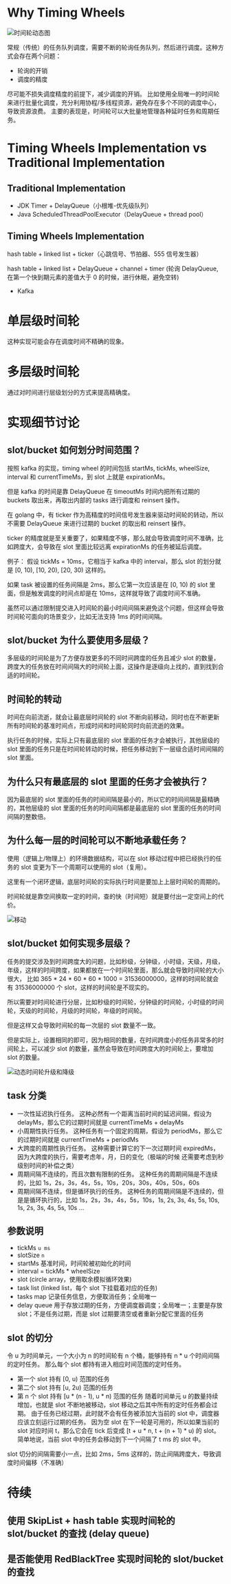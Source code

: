 # Why Timing Wheels

![时间轮动态图](./assets/1.gif)

常规（传统）的任务队列调度，需要不断的轮询任务队列，然后进行调度。这种方式会存在两个问题：

- 轮询的开销
- 调度的精度

尽可能不损失调度精度的前提下，减少调度的开销。 比如使用全局唯一的时间轮来进行批量化调度，充分利用协程/多线程资源，避免存在多个不同的调度中心，导致资源浪费。
主要的表现是，时间轮可以大批量地管理各种延时任务和周期任务。

# Timing Wheels Implementation vs Traditional Implementation

## Traditional Implementation

- JDK Timer + DelayQueue（小根堆-优先级队列）
- Java ScheduledThreadPoolExecutor（DelayQueue + thread pool）

## Timing Wheels Implementation

hash table + linked list + ticker（心跳信号、节拍器、555 信号发生器）

hash table + linked list + DelayQueue + channel + timer (轮询 DelayQueue, 在第一个快到期元素的差值大于 0 的时候，进行休眠，避免空转)

- Kafka

# 单层级时间轮

这种实现可能会存在调度时间不精确的现象。

# 多层级时间轮

通过对时间进行层级划分的方式来提高精确度。

# 实现细节讨论

## slot/bucket 如何划分时间范围？

按照 kafka 的实现，timing wheel 的时间包括 startMs, tickMs, wheelSize, interval 和 currentTimeMs，到 slot 上就是 expirationMs。

但是 kafka 的时间是靠 DelayQueue 在 timeoutMs 时间内把所有过期的 buckets 取出来，再取出内部的 tasks 进行调度和 reinsert 操作。

在 golang 中，有 ticker 作为高精度的时间信号发生器来驱动时间轮的转动，所以不需要 DelayQueue 来进行过期的 bucket 的取出和 reinsert 操作。

ticker 的精度就是至关重要了，如果精度不够，那么就会导致调度时间不准确，比如跨度大，会导致在 slot 里面比较远离 expirationMs 的任务被延后调度。

例子：
假设 tickMs = 10ms，它相当于 kafka 中的 interval，那么 slot 的划分就是 [0, 10), [10, 20), [20, 30) 这样的。

如果 task 被设置的任务间隔是 2ms，那么它第一次应该是在 [0, 10) 的 slot 里面，但是触发调度的时间点却是在 10ms，这样就导致了调度时间不准确。

虽然可以通过限制提交进入时间轮的最小时间间隔来避免这个问题，但这样会导致时间轮可面向的场景变少，比如无法支持 1ms 的时间间隔。

## slot/bucket 为什么要使用多层级？
多层级的时间轮是为了方便存放更多的不同时间跨度的任务且减少 slot 的数量，跨度大的任务放在时间间隔大的时间轮上面，这操作是逐级向上找的，直到找到合适的时间轮。

## 时间轮的转动
时间在向前流逝，就会让最底层时间轮的 slot 不断向前移动，同时也在不断更新所有时间轮的基准时间点，形成时间和时间轮同时向前流逝的效果。

执行任务的时候，实际上只有最底层的 slot 里面的任务才会被执行，其他层级的 slot 里面的任务只是在时间轮转动的时候，把任务移动到下一层级合适时间间隔的 slot 里面。

## 为什么只有最底层的 slot 里面的任务才会被执行？
因为最底层的 slot 里面的任务的时间间隔是最小的，所以它的时间间隔是最精确的，其他层级的 slot 里面的任务的时间间隔都是最底层的 slot 里面的任务的时间间隔的整数倍。

## 为什么每一层的时间轮可以不断地承载任务？

使用（逻辑上/物理上）的环境数据结构，可以在 slot 移动过程中把已经执行的任务的 slot 变更为下一个周期可以使用的 slot（复用）。

这里有一个闭环逻辑，底层时间轮的实际执行时间是要加上上层时间轮的周期的。

时间轮就是靠空间换取一定的时间，查的快（时间短）就是要付出一定空间上的代价。

![移动](./assets/2.gif)

## slot/bucket 如何实现多层级？

任务的提交涉及到时间跨度大的问题，比如秒级，分钟级，小时级，天级，月级，年级，这样的时间跨度，如果都放在一个时间轮里面，那么就会导致时间轮的大小很大，
比如 365 * 24 * 60 * 60 * 1000 = 31536000000，这样的时间轮就会有 31536000000 个 slot，这样的时间轮是不现实的。

所以需要对时间轮进行分层，比如秒级的时间轮，分钟级的时间轮，小时级的时间轮，天级的时间轮，月级的时间轮，年级的时间轮。

但是这样又会导致时间轮的每一次层的 slot 数量不一致。

但是实际上，设置相同的即可，因为相同的数量，在时间跨度小的任务非常多的时间轮上，可以减少 slot 的数量，虽然会导致在时间跨度大的时间轮上，要增加 slot 的数量。

![动态时间轮升级和降级](./assets/3.gif)

## task 分类
- 一次性延迟执行任务。
  这种必然有一个距离当前时间的延迟间隔，假设为 delayMs，那么它的过期时间就是 currentTimeMs + delayMs
- 小周期性执行任务。
  这种任务有一个固定的周期，假设为 periodMs，那么它的过期时间就是 currentTimeMs + periodMs
- 大跨度的周期性执行任务。
  这种需要计算它的下一次过期时间 expiredMs，因为大跨度的执行，需要考虑年，月，日的变化（极端的时候
还需要考虑到秒级别时间的补偿之类）
- 周期间隔不连续的，而且次数有限制的任务。
  这种任务的周期间隔是不连续的，比如 1s，2s，3s，4s，5s，10s，20s，30s，40s，50s，60s
- 周期间隔不连续，但是循环执行的任务。
  这种任务的周期间隔是不连续的，但是是循环执行的，比如 1s，2s，3s，4s，5s，10s，1s, 2s, 3s, 4s, 5s, 10s, 1s, 2s, 3s, 4s, 5s, 10s ...

## 参数说明
- tickMs `u ms`
- slotSize `n`
- startMs 基准时间，时间轮被初始化的时间
- interval = tickMs * wheelSize
- slot (circle array，使用取余模拟循环效果)
- task list (linked list，每个 slot 下挂载着对应的任务)
- tasks map
  记录任务信息，方便取消任务；全局唯一
- delay queue
    用于存放过期的任务，方便调度器调度；全局唯一；主要是存放 slot；不是任务过期，而是 slot 过期要清空或者重新分配它里面的任务

## slot 的切分
令 u 为时间单元，一个大小为 n 的时间轮有 n 个桶，能够持有 n * u 个时间间隔的定时任务。
那么每个 slot 都持有进入相应时间范围的定时任务。

- 第一个 slot 持有 [0, u) 范围的任务
- 第二个 slot 持有 [u, 2u) 范围的任务
- 第 n 个 slot 持有 [u * (n - 1), u * n) 范围的任务
  随着时间单元 u 的数量持续增加，也就是 slot 不断地被移动，slot 移动之后其中所有的定时任务都会过期。
  由于任务已经过期，此时就不会有任务被添加大当前的 slot 中，调度器应该立刻运行过期的任务。
  因为空 slot 在下一轮是可用的，所以如果当前的 slot 对应时间 t，那么它会在 tick 后变成 [t + u * n, t + (n + 1) * u) 的 slot。
  简单地说，当前 slot 中的任务会移动到下一个间隔了 t ms 的 slot 中。

slot 切分的间隔需要小一点，比如 2ms，5ms 这样的，防止间隔跨度大，导致调度时间偏移（不准确）

# 待续

## 使用 SkipList + hash table 实现时间轮的 slot/bucket 的查找 (delay queue)

## 是否能使用 RedBlackTree 实现时间轮的 slot/bucket 的查找